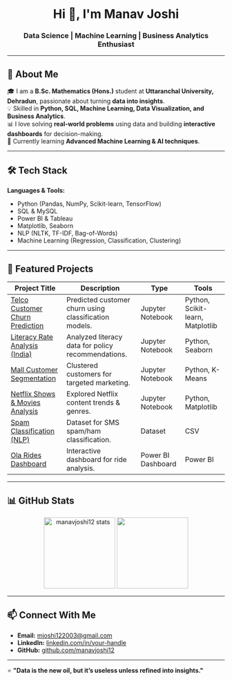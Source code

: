 <h1 align="center">Hi 👋, I'm Manav Joshi</h1>
<h3 align="center">Data Science | Machine Learning | Business Analytics Enthusiast</h3>

---

## 🚀 About Me
🎓 I am a **B.Sc. Mathematics (Hons.)** student at **Uttaranchal University, Dehradun**, passionate about turning **data into insights**.  
💡 Skilled in **Python, SQL, Machine Learning, Data Visualization, and Business Analytics**.  
📊 I love solving **real-world problems** using data and building **interactive dashboards** for decision-making.  
🌱 Currently learning **Advanced Machine Learning & AI techniques**.  

---

## 🛠 Tech Stack

**Languages & Tools:**
- Python (Pandas, NumPy, Scikit-learn, TensorFlow)
- SQL & MySQL
- Power BI & Tableau
- Matplotlib, Seaborn
- NLP (NLTK, TF-IDF, Bag-of-Words)
- Machine Learning (Regression, Classification, Clustering)

---

## 📂 Featured Projects

| Project Title | Description | Type | Tools |
|---------------|-------------|------|-------|
| [Telco Customer Churn Prediction](https://github.com/manavjoshi12/data-analyst/blob/HEAD/Telco_customer_churn.ipynb) | Predicted customer churn using classification models. | Jupyter Notebook | Python, Scikit-learn, Matplotlib |
| [Literacy Rate Analysis (India)](https://github.com/manavjoshi12/data-analyst/blob/HEAD/literacy_rate_india%20%281%29.ipynb) | Analyzed literacy data for policy recommendations. | Jupyter Notebook | Python, Seaborn |
| [Mall Customer Segmentation](https://github.com/manavjoshi12/data-analyst/blob/HEAD/mall_customer_segmentation_data.ipynb) | Clustered customers for targeted marketing. | Jupyter Notebook | Python, K-Means |
| [Netflix Shows & Movies Analysis](https://github.com/manavjoshi12/data-analyst/blob/HEAD/netflix_shows_and_movies.ipynb) | Explored Netflix content trends & genres. | Jupyter Notebook | Python, Matplotlib |
| [Spam Classification (NLP)](https://github.com/manavjoshi12/data-analyst/blob/HEAD/spam.csv) | Dataset for SMS spam/ham classification. | Dataset | CSV |
| [Ola Rides Dashboard](https://github.com/manavjoshi12/data-analyst/blob/HEAD/Ola_Dashboard.pbix) | Interactive dashboard for ride analysis. | Power BI Dashboard | Power BI |


---

## 📊 GitHub Stats

<p align="center">
  <img src="https://github-readme-stats.vercel.app/api?username=manavjoshi12&show_icons=true&theme=tokyonight" alt="manavjoshi12 stats" height="165" />
  <img src="https://github-readme-stats.vercel.app/api/top-langs/?username=manavjoshi12&layout=compact&theme=tokyonight" height="165" />
</p>

---

## 📫 Connect With Me
- **Email:** [mjoshi122003@gmail.com](mailto:mjoshi122003@gmail.com)  
- **LinkedIn:** [linkedin.com/in/your-handle](https://www.linkedin.com/in/your-handle/)  
- **GitHub:** [github.com/manavjoshi12](https://github.com/manavjoshi12)  

---

⭐ **"Data is the new oil, but it’s useless unless refined into insights."**
